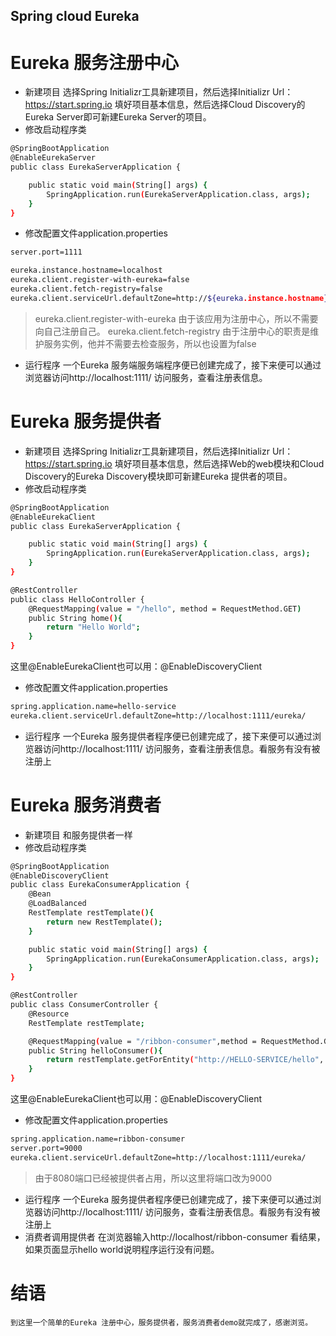 Spring cloud Eureka
-----------

# Eureka 服务注册中心
* 新建项目
	选择Spring Initializr工具新建项目，然后选择Initializr Url：https://start.spring.io 填好项目基本信息，然后选择Cloud Discovery的Eureka Server即可新建Eureka Server的项目。
* 修改启动程序类
```bash
@SpringBootApplication
@EnableEurekaServer
public class EurekaServerApplication {

	public static void main(String[] args) {
		SpringApplication.run(EurekaServerApplication.class, args);
	}
}
```

* 修改配置文件application.properties

```bash
server.port=1111

eureka.instance.hostname=localhost
eureka.client.register-with-eureka=false
eureka.client.fetch-registry=false
eureka.client.serviceUrl.defaultZone=http://${eureka.instance.hostname}:${server.port}/eureka/

```
>eureka.client.register-with-eureka 由于该应用为注册中心，所以不需要向自己注册自己。
>eureka.client.fetch-registry 由于注册中心的职责是维护服务实例，他并不需要去检查服务，所以也设置为false

* 运行程序
	一个Eureka 服务端服务端程序便已创建完成了，接下来便可以通过浏览器访问http://localhost:1111/ 访问服务，查看注册表信息。

# Eureka 服务提供者
* 新建项目
	选择Spring Initializr工具新建项目，然后选择Initializr Url：https://start.spring.io 填好项目基本信息，然后选择Web的web模块和Cloud Discovery的Eureka Discovery模块即可新建Eureka 提供者的项目。
* 修改启动程序类
```bash
@SpringBootApplication
@EnableEurekaClient
public class EurekaServerApplication {

	public static void main(String[] args) {
		SpringApplication.run(EurekaServerApplication.class, args);
	}
}
```
```bash
@RestController
public class HelloController {
    @RequestMapping(value = "/hello", method = RequestMethod.GET)
    public String home(){
        return "Hello World";
    }
}
```
这里@EnableEurekaClient也可以用：@EnableDiscoveryClient


* 修改配置文件application.properties

```bash
spring.application.name=hello-service
eureka.client.serviceUrl.defaultZone=http://localhost:1111/eureka/

```

* 运行程序
	一个Eureka 服务提供者程序便已创建完成了，接下来便可以通过浏览器访问http://localhost:1111/ 访问服务，查看注册表信息。看服务有没有被注册上

# Eureka 服务消费者
* 新建项目
	和服务提供者一样
* 修改启动程序类
```bash
@SpringBootApplication
@EnableDiscoveryClient
public class EurekaConsumerApplication {
	@Bean
	@LoadBalanced
	RestTemplate restTemplate(){
		return new RestTemplate();
	}

	public static void main(String[] args) {
		SpringApplication.run(EurekaConsumerApplication.class, args);
	}
}
```
```bash
@RestController
public class ConsumerController {
    @Resource
    RestTemplate restTemplate;

    @RequestMapping(value = "/ribbon-consumer",method = RequestMethod.GET)
    public String helloConsumer(){
        return restTemplate.getForEntity("http://HELLO-SERVICE/hello", String.class).getBody();
    }
}
```
这里@EnableEurekaClient也可以用：@EnableDiscoveryClient


* 修改配置文件application.properties

```bash
spring.application.name=ribbon-consumer
server.port=9000
eureka.client.serviceUrl.defaultZone=http://localhost:1111/eureka/

```
> 由于8080端口已经被提供者占用，所以这里将端口改为9000

* 运行程序
	一个Eureka 服务提供者程序便已创建完成了，接下来便可以通过浏览器访问http://localhost:1111/ 访问服务，查看注册表信息。看服务有没有被注册上
* 消费者调用提供者
	在浏览器输入http://localhost/ribbon-consumer 看结果，如果页面显示hello world说明程序运行没有问题。

# 结语
	到这里一个简单的Eureka 注册中心，服务提供者，服务消费者demo就完成了，感谢浏览。